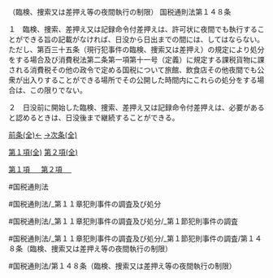 （臨検、捜索又は差押え等の夜間執行の制限）
国税通則法第１４８条

１　臨検、捜索、差押え又は記録命令付差押えは、許可状に夜間でも執行することができる旨の記載がなければ、日没から日出までの間には、してはならない。ただし、第百三十五条（現行犯事件の臨検、捜索又は差押え）の規定により処分をする場合及び消費税法第二条第一項第十一号（定義）に規定する課税貨物に課される消費税その他の政令で定める国税について旅館、飲食店その他夜間でも公衆が出入りすることができる場所でその公開した時間内にこれらの処分をする場合は、この限りでない。

２　日没前に開始した臨検、捜索、差押え又は記録命令付差押えは、必要があると認めるときは、日没後まで継続することができる。

[前条(全)←](国税通則法＿＿＿＿＿第１４７条_.md)    [→次条(全)](国税通則法＿＿＿＿＿第１４９条_.md)

[第１項(全)](国税通則法＿＿＿＿＿第１４８条第１項_.md)  [第２項(全)](国税通則法＿＿＿＿＿第１４８条第２項_.md)  

[第１項 　 ](国税通則法＿＿＿＿＿第１４８条第１項.md)  [第２項 　 ](国税通則法＿＿＿＿＿第１４８条第２項.md)  

#国税通則法

#国税通則法/_第１１章犯則事件の調査及び処分

#国税通則法/_第１１章犯則事件の調査及び処分/_第１節犯則事件の調査

#国税通則法/_第１１章犯則事件の調査及び処分/_第１節犯則事件の調査/第１４８条（臨検、捜索又は差押え等の夜間執行の制限）

#国税通則法/第１４８条（臨検、捜索又は差押え等の夜間執行の制限）

